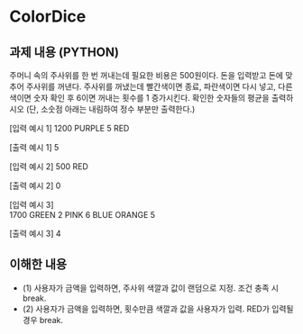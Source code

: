 # ColorDice

## 과제 내용 (PYTHON)
주머니 속의 주사위를 한 번 꺼내는데 필요한 비용은 500원이다.
돈을 입력받고 돈에 맞추어 주사위를 꺼낸다.
주사위를 꺼냈는데 빨간색이면 종료, 파란색이면 다시 넣고, 다른 색이면 숫자 확인 후 6이면 꺼내는 횟수를 1 증가시킨다.
확인한 숫자들의 평균을 출력하시오 (단, 소숫점 아래는 내림하여 정수 부분만 출력한다.) 

[입력 예시 1]
1200
PURPLE
5
RED

[출력 예시 1]
5


[입력 예시 2]
500	
RED

[출력 예시 2]
0


[입력 예시 3]	
1700
GREEN
2
PINK
6
BLUE
ORANGE
5

[출력 예시 3]
4



## 이해한 내용
* (1) 사용자가 금액을 입력하면, 주사위 색깔과 값이 랜덤으로 지정. 조건 충족 시 break.
* (2) 사용자가 금액을 입력하면, 횟수만큼 색깔과 값을 사용자가 입력. RED가 입력될 경우 break.

